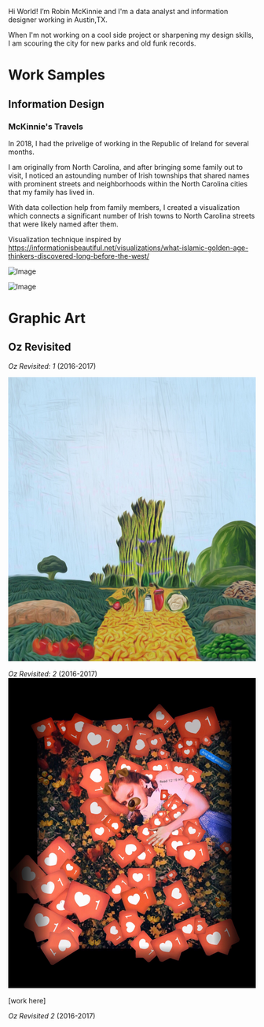 
Hi World!
I’m Robin McKinnie and I'm a data analyst and information designer working in Austin,TX. 

When I'm not working on a cool side project or sharpening my design skills, 
I am scouring the city for new parks and old funk records.


# Work Samples

## Information Design

### McKinnie's Travels

In 2018, I had the privelige of working in the Republic of Ireland for several months. 

I am originally from North Carolina, and after bringing some family out to visit, I noticed an astounding number of Irish townships that shared names with prominent streets and neighborhoods within the North Carolina cities that my family has lived in. 

With data collection help from family members, I created a visualization which connects a significant number of Irish towns to North Carolina streets that were likely named after them. 

Visualization technique inspired by https://informationisbeautiful.net/visualizations/what-islamic-golden-age-thinkers-discovered-long-before-the-west/

![Image](Travels_Portfolio_Submission_1.png.001.png)

![Image](Travels_Portfolio_Submission_2.png.001.png)

# Graphic Art

## Oz Revisited
_Oz Revisited: 1_ (2016-2017)

![Image](1481588804074.jpeg)

_Oz Revisited: 2_ (2016-2017)
![Image](IMG_4772.JPG)

[work here]

_Oz Revisited 2_ (2016-2017)


